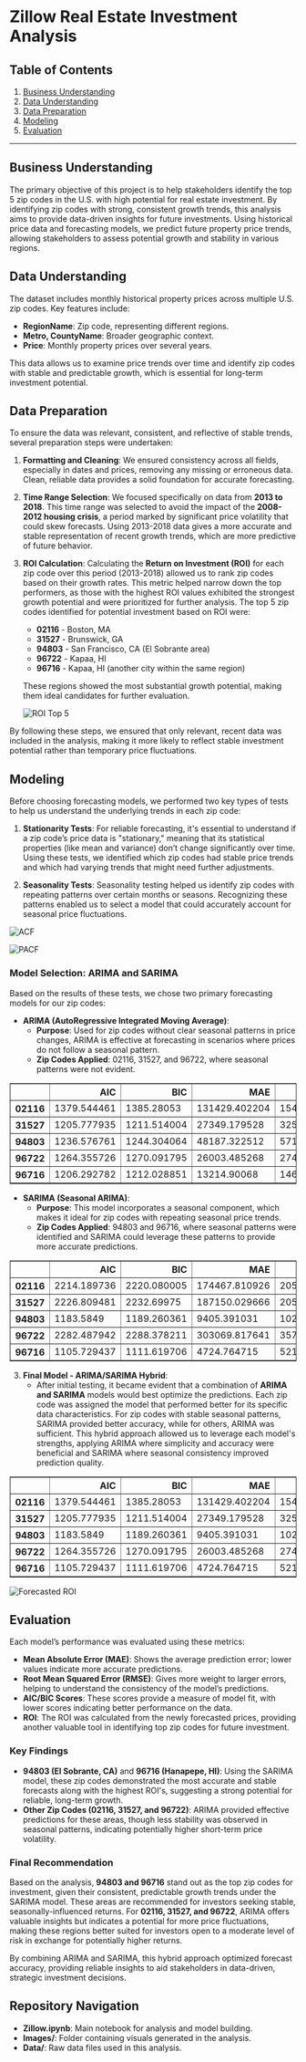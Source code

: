 # Zillow Real Estate Investment Analysis

## Table of Contents
1. [Business Understanding](#business-understanding)
2. [Data Understanding](#data-understanding)
3. [Data Preparation](#data-preparation)
4. [Modeling](#modeling)
5. [Evaluation](#evaluation)

---

## Business Understanding
The primary objective of this project is to help stakeholders identify the top 5 zip codes in the U.S. with high potential for real estate investment. By identifying zip codes with strong, consistent growth trends, this analysis aims to provide data-driven insights for future investments. Using historical price data and forecasting models, we predict future property price trends, allowing stakeholders to assess potential growth and stability in various regions.

## Data Understanding
The dataset includes monthly historical property prices across multiple U.S. zip codes. Key features include:
- **RegionName**: Zip code, representing different regions.
- **Metro, CountyName**: Broader geographic context.
- **Price**: Monthly property prices over several years.

This data allows us to examine price trends over time and identify zip codes with stable and predictable growth, which is essential for long-term investment potential.

## Data Preparation
To ensure the data was relevant, consistent, and reflective of stable trends, several preparation steps were undertaken:

1. **Formatting and Cleaning**: We ensured consistency across all fields, especially in dates and prices, removing any missing or erroneous data. Clean, reliable data provides a solid foundation for accurate forecasting.

2. **Time Range Selection**: We focused specifically on data from **2013 to 2018**. This time range was selected to avoid the impact of the **2008-2012 housing crisis**, a period marked by significant price volatility that could skew forecasts. Using 2013-2018 data gives a more accurate and stable representation of recent growth trends, which are more predictive of future behavior.

3. **ROI Calculation**: Calculating the **Return on Investment (ROI)** for each zip code over this period (2013-2018) allowed us to rank zip codes based on their growth rates. This metric helped narrow down the top performers, as those with the highest ROI values exhibited the strongest growth potential and were prioritized for further analysis. The top 5 zip codes identified for potential investment based on ROI were:

   * **02116** - Boston, MA
   * **31527** - Brunswick, GA
   * **94803** - San Francisco, CA (El Sobrante area)
   * **96722** - Kapaa, HI
   * **96716** - Kapaa, HI (another city within the same region)

   These regions showed the most substantial growth potential, making them ideal candidates for further evaluation.

   ![ROI Top 5](Images/ROI%20top%205.png)

By following these steps, we ensured that only relevant, recent data was included in the analysis, making it more likely to reflect stable investment potential rather than temporary price fluctuations.

## Modeling

Before choosing forecasting models, we performed two key types of tests to help us understand the underlying trends in each zip code:

1. **Stationarity Tests**: For reliable forecasting, it's essential to understand if a zip code’s price data is "stationary," meaning that its statistical properties (like mean and variance) don’t change significantly over time. Using these tests, we identified which zip codes had stable price trends and which had varying trends that might need further adjustments.

2. **Seasonality Tests**: Seasonality testing helped us identify zip codes with repeating patterns over certain months or seasons. Recognizing these patterns enabled us to select a model that could accurately account for seasonal price fluctuations.


  ![ACF](Images/ACF.png)

  ![PACF](Images/PACF.png)

### Model Selection: ARIMA and SARIMA
Based on the results of these tests, we chose two primary forecasting models for our zip codes:

- **ARIMA (AutoRegressive Integrated Moving Average)**:
   - **Purpose**: Used for zip codes without clear seasonal patterns in price changes, ARIMA is effective at forecasting in scenarios where prices do not follow a seasonal pattern.
   - **Zip Codes Applied**: 02116, 31527, and 96722, where seasonal patterns were not evident.
<div>
<style scoped>
    .dataframe tbody tr th:only-of-type {
        vertical-align: middle;
    }

    .dataframe tbody tr th {
        vertical-align: top;
    }

    .dataframe thead th {
        text-align: right;
    }
</style>
<table border="1" class="dataframe">
  <thead>
    <tr style="text-align: right;">
      <th></th>
      <th>AIC</th>
      <th>BIC</th>
      <th>MAE</th>
      <th>RMSE</th>
    </tr>
  </thead>
  <tbody>
    <tr>
      <th>02116</th>
      <td>1379.544461</td>
      <td>1385.28053</td>
      <td>131429.402204</td>
      <td>154045.574038</td>
    </tr>
    <tr>
      <th>31527</th>
      <td>1205.777935</td>
      <td>1211.514004</td>
      <td>27349.179528</td>
      <td>32599.626008</td>
    </tr>
    <tr>
      <th>94803</th>
      <td>1236.576761</td>
      <td>1244.304064</td>
      <td>48187.322512</td>
      <td>57127.774485</td>
    </tr>
    <tr>
      <th>96722</th>
      <td>1264.355726</td>
      <td>1270.091795</td>
      <td>26003.485268</td>
      <td>27494.607017</td>
    </tr>
    <tr>
      <th>96716</th>
      <td>1206.292782</td>
      <td>1212.028851</td>
      <td>13214.90068</td>
      <td>14606.332226</td>
    </tr>
  </tbody>
</table>
</div>

- **SARIMA (Seasonal ARIMA)**:
   - **Purpose**: This model incorporates a seasonal component, which makes it ideal for zip codes with repeating seasonal price trends.
   - **Zip Codes Applied**: 94803 and 96716, where seasonal patterns were identified and SARIMA could leverage these patterns to provide more accurate predictions.

<div>
<style scoped>
    .dataframe tbody tr th:only-of-type {
        vertical-align: middle;
    }

    .dataframe tbody tr th {
        vertical-align: top;
    }

    .dataframe thead th {
        text-align: right;
    }
</style>
<table border="1" class="dataframe">
  <thead>
    <tr style="text-align: right;">
      <th></th>
      <th>AIC</th>
      <th>BIC</th>
      <th>MAE</th>
      <th>RMSE</th>
    </tr>
  </thead>
  <tbody>
    <tr>
      <th>02116</th>
      <td>2214.189736</td>
      <td>2220.080005</td>
      <td>174467.810926</td>
      <td>205148.185504</td>
    </tr>
    <tr>
      <th>31527</th>
      <td>2226.809481</td>
      <td>2232.69975</td>
      <td>187150.029666</td>
      <td>205726.753305</td>
    </tr>
    <tr>
      <th>94803</th>
      <td>1183.5849</td>
      <td>1189.260361</td>
      <td>9405.391031</td>
      <td>10256.884473</td>
    </tr>
    <tr>
      <th>96722</th>
      <td>2282.487942</td>
      <td>2288.378211</td>
      <td>303069.817641</td>
      <td>357247.531844</td>
    </tr>
    <tr>
      <th>96716</th>
      <td>1105.729437</td>
      <td>1111.619706</td>
      <td>4724.764715</td>
      <td>5217.629845</td>
    </tr>
  </tbody>
</table>
</div>


3. **Final Model - ARIMA/SARIMA Hybrid**:
   - After initial testing, it became evident that a combination of **ARIMA and SARIMA** models would best optimize the predictions. Each zip code was assigned the model that performed better for its specific data characteristics. For zip codes with stable seasonal patterns, SARIMA provided better accuracy, while for others, ARIMA was sufficient. This hybrid approach allowed us to leverage each model's strengths, applying ARIMA where simplicity and accuracy were beneficial and SARIMA where seasonal consistency improved prediction quality.

<div>
<style scoped>
    .dataframe tbody tr th:only-of-type {
        vertical-align: middle;
    }

    .dataframe tbody tr th {
        vertical-align: top;
    }

    .dataframe thead th {
        text-align: right;
    }
</style>
<table border="1" class="dataframe">
  <thead>
    <tr style="text-align: right;">
      <th></th>
      <th>AIC</th>
      <th>BIC</th>
      <th>MAE</th>
      <th>RMSE</th>
      <th>ROI (%)</th>
    </tr>
  </thead>
  <tbody>
    <tr>
      <th>02116</th>
      <td>1379.544461</td>
      <td>1385.28053</td>
      <td>131429.402204</td>
      <td>154045.574038</td>
      <td>0.126311</td>
    </tr>
    <tr>
      <th>31527</th>
      <td>1205.777935</td>
      <td>1211.514004</td>
      <td>27349.179528</td>
      <td>32599.626008</td>
      <td>0.257387</td>
    </tr>
    <tr>
      <th>94803</th>
      <td>1183.5849</td>
      <td>1189.260361</td>
      <td>9405.391031</td>
      <td>10256.884473</td>
      <td>13.357224</td>
    </tr>
    <tr>
      <th>96722</th>
      <td>1264.355726</td>
      <td>1270.091795</td>
      <td>26003.485268</td>
      <td>27494.607017</td>
      <td>0.017283</td>
    </tr>
    <tr>
      <th>96716</th>
      <td>1105.729437</td>
      <td>1111.619706</td>
      <td>4724.764715</td>
      <td>5217.629845</td>
      <td>1.565792</td>
    </tr>
  </tbody>
</table>
</div>

![Forecasted ROI](Images/ROI%20Forecasted.png)

## Evaluation
Each model’s performance was evaluated using these metrics:
- **Mean Absolute Error (MAE)**: Shows the average prediction error; lower values indicate more accurate predictions.
- **Root Mean Squared Error (RMSE)**: Gives more weight to larger errors, helping to understand the consistency of the model’s predictions.
- **AIC/BIC Scores**: These scores provide a measure of model fit, with lower scores indicating better performance on the data.
- **ROI**: The ROI was calculated from the newly forecasted prices, providing another valuable tool in identifying top zip codes for future investment.

### Key Findings
- **94803 (El Sobrante, CA)** and **96716 (Hanapepe, HI)**: Using the SARIMA model, these zip codes demonstrated the most accurate and stable forecasts along with the highest ROI's, suggesting a strong potential for reliable, long-term growth.
- **Other Zip Codes (02116, 31527, and 96722)**: ARIMA provided effective predictions for these areas, though less stability was observed in seasonal patterns, indicating potentially higher short-term price volatility.

### Final Recommendation
Based on the analysis, **94803 and 96716** stand out as the top zip codes for investment, given their consistent, predictable growth trends under the SARIMA model. These areas are recommended for investors seeking stable, seasonally-influenced returns. For **02116, 31527, and 96722**, ARIMA offers valuable insights but indicates a potential for more price fluctuations, making these regions better suited for investors open to a moderate level of risk in exchange for potentially higher returns.

By combining ARIMA and SARIMA, this hybrid approach optimized forecast accuracy, providing reliable insights to aid stakeholders in data-driven, strategic investment decisions.


## Repository Navigation
- **Zillow.ipynb**: Main notebook for analysis and model building.
- **Images/**: Folder containing visuals generated in the analysis.
- **Data/**: Raw data files used in this analysis.
